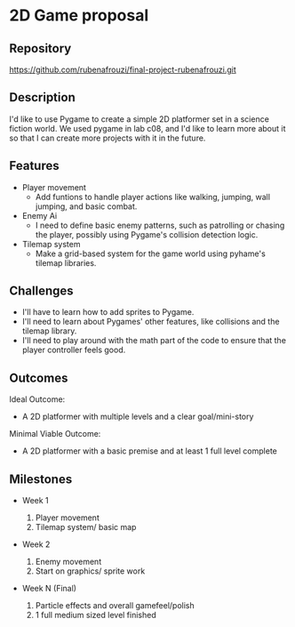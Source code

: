 # 2D Game proposal

## Repository
<https://github.com/rubenafrouzi/final-project-rubenafrouzi.git>

## Description
I'd like to use Pygame to create a simple 2D platformer set in a science fiction world. We used pygame in lab c08, and I'd like to learn more about it so that I can create more projects with it in the future.

## Features
- Player movement
	- Add funtions to handle player actions like walking, jumping, wall jumping, and basic combat.
- Enemy Ai
	- I need to define basic enemy patterns, such as patrolling or chasing the player, possibly using Pygame's collision detection logic.
- Tilemap system 
	- Make a grid-based system for the game world using pyhame's tilemap libraries.

## Challenges
- I'll have to learn how to add sprites to Pygame.
- I'll need to learn about Pygames' other features, like collisions and the tilemap library.
- I'll need to play around with the math part of the code to ensure that the player controller feels good.

## Outcomes
Ideal Outcome:
- A 2D platformer with multiple levels and a clear goal/mini-story

Minimal Viable Outcome:
- A 2D platformer with a basic premise and at least 1 full level complete

## Milestones

- Week 1
  1. Player movement
  2. Tilemap system/ basic map

- Week 2
  1. Enemy movement
  2. Start on graphics/ sprite work

- Week N (Final)
  1. Particle effects and overall gamefeel/polish
  2. 1 full medium sized level finished